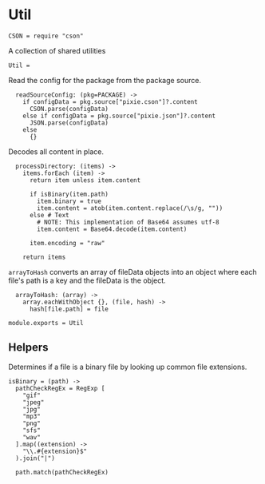 Util
====

    CSON = require "cson"

A collection of shared utilities

    Util =

Read the config for the package from the package source.

      readSourceConfig: (pkg=PACKAGE) ->
        if configData = pkg.source["pixie.cson"]?.content
          CSON.parse(configData)
        else if configData = pkg.source["pixie.json"]?.content
          JSON.parse(configData)
        else
          {}

Decodes all content in place.

      processDirectory: (items) ->
        items.forEach (item) ->
          return item unless item.content

          if isBinary(item.path)
            item.binary = true
            item.content = atob(item.content.replace(/\s/g, ""))
          else # Text
            # NOTE: This implementation of Base64 assumes utf-8
            item.content = Base64.decode(item.content)

          item.encoding = "raw"

        return items

`arrayToHash` converts an array of fileData objects into an object where each
file's path is a key and the fileData is the object.

      arrayToHash: (array) ->
        array.eachWithObject {}, (file, hash) ->
          hash[file.path] = file

    module.exports = Util

Helpers
-------

Determines if a file is a binary file by looking up common file extensions.

    isBinary = (path) ->
      pathCheckRegEx = RegExp [
        "gif"
        "jpeg"
        "jpg"
        "mp3"
        "png"
        "sfs"
        "wav"
      ].map((extension) ->
        "\\.#{extension}$"
      ).join("|")

      path.match(pathCheckRegEx)
